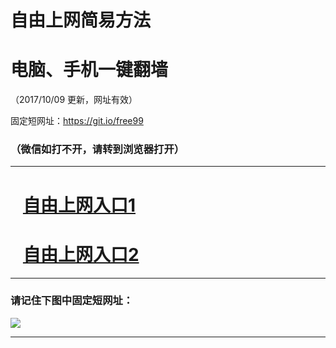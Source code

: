 ﻿# 自由上网简易方法

# 电脑、手机一键翻墙

（2017/10/09 更新，网址有效）

固定短网址：https://git.io/free99

### （微信如打不开，请转到浏览器打开）


***





# &nbsp;&nbsp; <a href="http://ft2632525354.fwq-tz-1001.info/fwqtz01.html?t=100900110164 " target="_blank">自由上网入口1</a>
# &nbsp;&nbsp; <a href="http://ft1947420732.fwq-tz-1002.info/fwqtz02.html?t=100900123906 " target="_blank">自由上网入口2</a>
***

### 请记住下图中固定短网址：

<img src="https://s3-us-west-2.amazonaws.com/fwq-1001/yjfq-20170905okok.png" /> 


***

